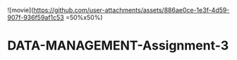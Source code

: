 ![movie](https://github.com/user-attachments/assets/886ae0ce-1e3f-4d59-907f-936f59af1c53 =50%x50%)
# DATA-MANAGEMENT-Assignment-3
